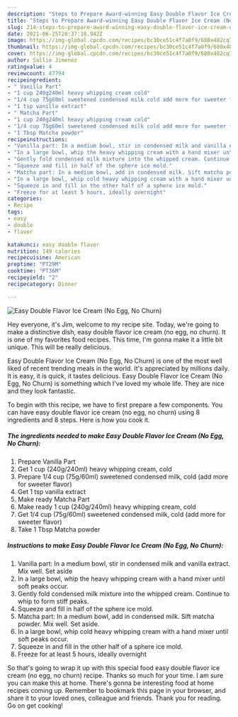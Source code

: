 ```yaml
---
description: "Steps to Prepare Award-winning Easy Double Flavor Ice Cream (No Egg, No Churn)"
title: "Steps to Prepare Award-winning Easy Double Flavor Ice Cream (No Egg, No Churn)"
slug: 214-steps-to-prepare-award-winning-easy-double-flavor-ice-cream-no-egg-no-churn
date: 2021-06-25T20:37:18.942Z
image: https://img-global.cpcdn.com/recipes/bc30ce51c4f7a0f9/680x482cq70/easy-double-flavor-ice-cream-no-egg-no-churn-recipe-main-photo.jpg
thumbnail: https://img-global.cpcdn.com/recipes/bc30ce51c4f7a0f9/680x482cq70/easy-double-flavor-ice-cream-no-egg-no-churn-recipe-main-photo.jpg
cover: https://img-global.cpcdn.com/recipes/bc30ce51c4f7a0f9/680x482cq70/easy-double-flavor-ice-cream-no-egg-no-churn-recipe-main-photo.jpg
author: Sallie Jimenez
ratingvalue: 4
reviewcount: 47794
recipeingredient:
- " Vanilla Part"
- "1 cup 240g240ml heavy whipping cream cold"
- "1/4 cup 75g60ml sweetened condensed milk cold add more for sweeter flavor"
- "1 tsp vanilla extract"
- " Matcha Part"
- "1 cup 240g240ml heavy whipping cream cold"
- "1/4 cup 75g60ml sweetened condensed milk cold add more for sweeter flavor"
- "1 Tbsp Matcha powder"
recipeinstructions:
- "Vanilla part: In a medium bowl, stir in condensed milk and vanilla extract. Mix well. Set aside"
- "In a large bowl, whip the heavy whipping cream with a hand mixer until soft peaks occur."
- "Gently fold condensed milk mixture into the whipped cream. Continue to whip to form stiff peaks."
- "Squeeze and fill in half of the sphere ice mold."
- "Matcha part: In a medium bowl, add in condensed milk. Sift matcha powder. Mix well. Set aside."
- "In a large bowl, whip cold heavy whipping cream with a hand mixer until soft peaks occur."
- "Squeeze in and fill in the other half of a sphere ice mold."
- "Freeze for at least 5 hours, ideally overnight"
categories:
- Recipe
tags:
- easy
- double
- flavor

katakunci: easy double flavor 
nutrition: 149 calories
recipecuisine: American
preptime: "PT29M"
cooktime: "PT36M"
recipeyield: "2"
recipecategory: Dinner

---
```



![Easy Double Flavor Ice Cream (No Egg, No Churn)](https://img-global.cpcdn.com/recipes/bc30ce51c4f7a0f9/680x482cq70/easy-double-flavor-ice-cream-no-egg-no-churn-recipe-main-photo.jpg)

Hey everyone, it's Jim, welcome to my recipe site. Today, we're going to make a distinctive dish, easy double flavor ice cream (no egg, no churn). It is one of my favorites food recipes. This time, I'm gonna make it a little bit unique. This will be really delicious.



Easy Double Flavor Ice Cream (No Egg, No Churn) is one of the most well liked of recent trending meals in the world. It's appreciated by millions daily. It is easy, it is quick, it tastes delicious. Easy Double Flavor Ice Cream (No Egg, No Churn) is something which I've loved my whole life. They are nice and they look fantastic.


To begin with this recipe, we have to first prepare a few components. You can have easy double flavor ice cream (no egg, no churn) using 8 ingredients and 8 steps. Here is how you cook it.

<!--inarticleads1-->

##### The ingredients needed to make Easy Double Flavor Ice Cream (No Egg, No Churn):

1. Prepare  Vanilla Part
1. Get 1 cup (240g/240ml) heavy whipping cream, cold
1. Prepare 1/4 cup (75g/60ml) sweetened condensed milk, cold (add more for sweeter flavor)
1. Get 1 tsp vanilla extract
1. Make ready  Matcha Part
1. Make ready 1 cup (240g/240ml) heavy whipping cream, cold
1. Get 1/4 cup (75g/60ml) sweetened condensed milk, cold (add more for sweeter flavor)
1. Take 1 Tbsp Matcha powder




<!--inarticleads2-->

##### Instructions to make Easy Double Flavor Ice Cream (No Egg, No Churn):

1. Vanilla part: In a medium bowl, stir in condensed milk and vanilla extract. Mix well. Set aside
1. In a large bowl, whip the heavy whipping cream with a hand mixer until soft peaks occur.
1. Gently fold condensed milk mixture into the whipped cream. Continue to whip to form stiff peaks.
1. Squeeze and fill in half of the sphere ice mold.
1. Matcha part: In a medium bowl, add in condensed milk. Sift matcha powder. Mix well. Set aside.
1. In a large bowl, whip cold heavy whipping cream with a hand mixer until soft peaks occur.
1. Squeeze in and fill in the other half of a sphere ice mold.
1. Freeze for at least 5 hours, ideally overnight




So that's going to wrap it up with this special food easy double flavor ice cream (no egg, no churn) recipe. Thanks so much for your time. I am sure you can make this at home. There's gonna be interesting food at home recipes coming up. Remember to bookmark this page in your browser, and share it to your loved ones, colleague and friends. Thank you for reading. Go on get cooking!
